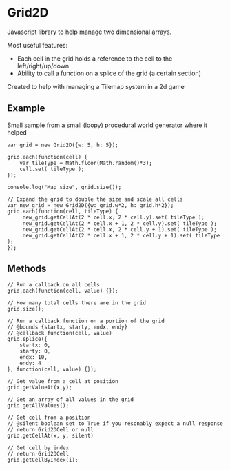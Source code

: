Grid2D
======

Javascript library to help manage two dimensional arrays.

Most useful features:
- Each cell in the grid holds a reference to the cell to the left/right/up/down
- Ability to call a function on a splice of the grid (a certain section)

Created to help with managing a Tilemap system in a 2d game

## Example

Small sample from a small (loopy) procedural world generator where it helped 
```
var grid = new Grid2D({w: 5, h: 5});
            
grid.each(function(cell) {
    var tileType = Math.floor(Math.random()*3);
    cell.set( tileType );
});

console.log("Map size", grid.size());

// Expand the grid to double the size and scale all cells
var new_grid = new Grid2D({w: grid.w*2, h: grid.h*2});
grid.each(function(cell, tileType) {
     new_grid.getCellAt(2 * cell.x, 2 * cell.y).set( tileType );
     new_grid.getCellAt(2 * cell.x + 1, 2 * cell.y).set( tileType );
     new_grid.getCellAt(2 * cell.x, 2 * cell.y + 1).set( tileType );
     new_grid.getCellAt(2 * cell.x + 1, 2 * cell.y + 1).set( tileType );
});
```

## Methods

```
// Run a callback on all cells
grid.each(function(cell, value) {});

// How many total cells there are in the grid
grid.size();

// Run a callback function on a portion of the grid
// @bounds {startx, starty, endx, endy}
// @callback function(cell, value)
grid.splice({
    startx: 0,
    starty: 0,
    endx: 10,
    endy: 4
}, function(cell, value) {});

// Get value from a cell at position
grid.getValueAt(x,y);

// Get an array of all values in the grid
grid.getAllValues();

// Get cell from a position
// @silent boolean set to True if you resonably expect a null response
// return Grid2DCell or null
grid.getCellAt(x, y, silent)

// Get cell by index
// return Grid2DCell
grid.getCellByIndex(i);
```